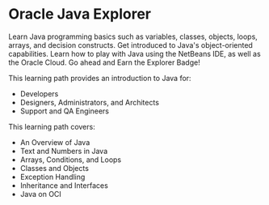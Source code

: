 # Oracle Java Explorer

Learn Java programming basics such as variables, classes, objects, loops, arrays, and decision constructs. Get introduced to Java's object-oriented capabilities. Learn how to play with Java using the NetBeans IDE, as well as the Oracle Cloud. Go ahead and Earn the Explorer Badge!

This learning path provides an introduction to Java for:

- Developers  
- Designers, Administrators, and Architects  
- Support and QA Engineers  

This learning path covers:

- An Overview of Java  
- Text and Numbers in Java  
- Arrays, Conditions, and Loops  
- Classes and Objects  
- Exception Handling  
- Inheritance and Interfaces  
- Java on OCI  
